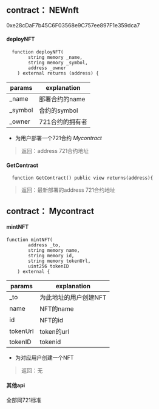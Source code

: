 ##  contract： NEWnft

 0xe28cDaF7b45C6F03568e9C757ee897F1e359dca7 

#### deployNFT

```
  function deployNFT(
        string memory _name,
        string memory _symbol,
        address _owner
    ) external returns (address) {
```

| params  | explanation     |
| ------- | --------------- |
| _name   | 部署合约的name  |
| _symbol | 合约的symbol    |
| _owner  | 721合约的拥有者 |

- 为用户部署一个721合约 _Mycontract_

> 返回：address 721合约地址

#### GetContract

```
  function GetContract() public view returns(address){
```

> 返回：最新部署的address 721合约地址

## contract： Mycontract

#### mintNFT

```
function mintNFT(
        address _to,
        string memory name,
        string memory id,
        string memory tokenUrl,
        uint256 tokenID
    ) external {
```

| params   | explanation           |
| -------- | --------------------- |
| _to      | 为此地址的用户创建NFT |
| name     | NFT的name             |
| id       | NFT的id               |
| tokenUrl | token的url            |
| tokenID  | tokenid               |

- 为对应用户创建一个NFT

> 返回：无

#### 其他api

全部同721标准